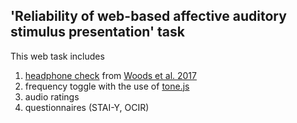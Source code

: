 ## 'Reliability of web-based affective auditory stimulus presentation' task

This web task includes

1. [headphone check](https://github.com/mcdermottLab/HeadphoneCheck) from [Woods et al. 2017](http://mcdermottlab.mit.edu/papers/Woods_etal_2017_headphone_screening.pdf)
2. frequency toggle with the use of [tone.js](https://tonejs.github.io/)
3. audio ratings
4. questionnaires (STAI-Y, OCIR)
